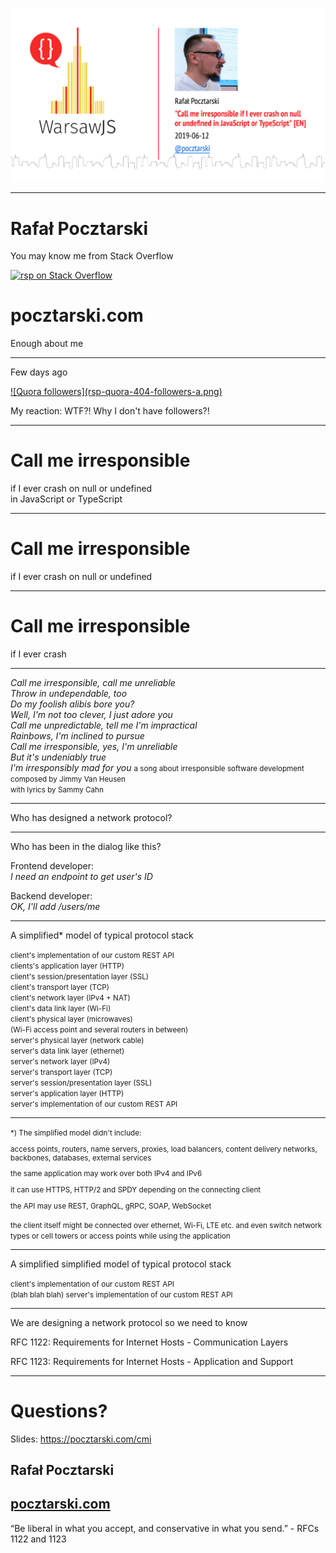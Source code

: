 ![Call me irresponsible if I ever crash on null or undefined in JavaScript or TypeScript](title.png)

---

# Rafał Pocztarski

You may know me from Stack Overflow

[<img alt="rsp on Stack Overflow" src="https://stackexchange.com/users/flair/303952.png" height="116">](https://stackoverflow.com/users/613198/rsp)

# pocztarski.com

Enough about me

---
Few days ago

<a href="https://www.quora.com/profile/Rafa%C5%82-Pocztarski">
![Quora followers](rsp-quora-404-followers-a.png)
</a>

My reaction: WTF?! Why I don't have followers?!

---

# Call me irresponsible

if I ever crash on null or undefined<br>in JavaScript or TypeScript

---

# Call me irresponsible

if I ever crash on null or undefined

---

# Call me irresponsible

if I ever crash

---

<i>
Call me irresponsible, call me unreliable<br>
Throw in undependable, too<br>
Do my foolish alibis bore you?<br>
Well, I'm not too clever, I just adore you<br>
Call me unpredictable, tell me I'm impractical<br>
Rainbows, I'm inclined to pursue<br>
Call me irresponsible, yes, I'm unreliable<br>
But it's undeniably true<br>
I'm irresponsibly mad for you
</i>

<small>
a song about irresponsible software development<br>composed by Jimmy Van Heusen<br>with lyrics by Sammy Cahn
</small>

---

Who has designed a network protocol?

---

Who has been in the dialog like this?

Frontend developer:<br><i>I need an endpoint to get user's ID</i>

Backend developer:<br><i>OK, I'll add /users/me</i>

---

A simplified* model of typical protocol stack

<small>
client's implementation of our custom REST API<br>
clients's application layer (HTTP)<br>
client's session/presentation layer (SSL)<br>
client's transport layer (TCP)<br>
client's network layer (IPv4 + NAT)<br>
client's data link layer (Wi-Fi)<br>
client's physical layer (microwaves)<br>
(Wi-Fi access point and several routers in between)<br>
server's physical layer (network cable)<br>
server's data link layer (ethernet)<br>
server's network layer (IPv4)<br>
server's transport layer (TCP)<br>
server's session/presentation layer (SSL)<br>
server's application layer (HTTP)<br>
server's implementation of our custom REST API
</small>

---

<small>
*) The simplified model didn't include:

access points, routers, name servers, proxies, load balancers, content delivery networks, backbones, databases, external services

the same application may work over both IPv4 and IPv6

it can use HTTPS, HTTP/2 and SPDY depending on the connecting client

the API may use REST, GraphQL, gRPC, SOAP, WebSocket

the client itself might be connected over ethernet, Wi-Fi, LTE etc. and even switch network types or cell towers or access points while using the application
</small>

---

A simplified simplified model of typical protocol stack

<small>
client's implementation of our custom REST API<br>
(blah blah blah)
server's implementation of our custom REST API
</small>

---

We are designing a network protocol so we need to know

RFC 1122: Requirements for Internet Hosts - Communication Layers

RFC 1123: Requirements for Internet Hosts - Application and Support

---

# Questions?

Slides: https://pocztarski.com/cmi

## Rafał Pocztarski

## [pocztarski.com](https://pocztarski.com)

“Be liberal in what you accept, and conservative in what you send.” - RFCs 1122 and 1123
